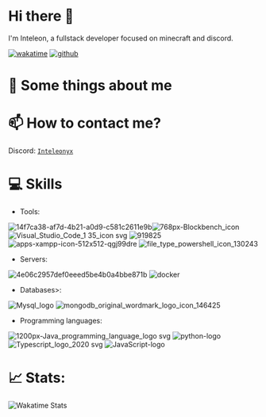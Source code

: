 # Hi there 👋
I'm Inteleon, a fullstack developer focused on minecraft and discord.

[![wakatime](https://wakatime.com/badge/user/018d0fc7-22b5-4313-ada8-9b7e410bdbdb.svg)](https://wakatime.com/@018d0fc7-22b5-4313-ada8-9b7e410bdbdb) [![github](https://img.shields.io/github/followers/Inteleonyx?logo=github&style=plastic)](https://github.com/Inteleonyx?tab=followers)


# 🔎 Some things about me

# 📫 How to contact me?
Discord: [`Inteleonyx`](https://discordapp.com/users/1012456421641703555)

# 💻 Skills
- Tools:

![14f7ca38-af7d-4b21-a0d9-c581c2611e9b](https://github.com/Inteleonyx/Inteleonyx/assets/108963727/978ec6bd-eb2b-4e2d-87e8-f13d9efc1e00)![768px-Blockbench_icon](https://github.com/Inteleonyx/Inteleonyx/assets/108963727/ff08166b-d814-45f3-a8bd-20fbe6311027) ![Visual_Studio_Code_1 35_icon svg](https://github.com/Inteleonyx/Inteleonyx/assets/108963727/40a1163e-2eb4-405c-b330-8062cae20849) ![919825](https://github.com/Inteleonyx/Inteleonyx/assets/108963727/a2c3ae57-d198-4796-9648-c64f7737507f) ![apps-xampp-icon-512x512-qgj99dre](https://github.com/Inteleonyx/Inteleonyx/assets/108963727/4a4b17e1-381b-441b-a8e5-d277edfb898e) ![file_type_powershell_icon_130243](https://github.com/Inteleonyx/Inteleonyx/assets/108963727/55079fac-2ee6-4520-a38a-c971a998d145)

- Servers:
  
![4e06c2957def0eeed5be4b0a4bbe871b](https://github.com/Inteleonyx/Inteleonyx/assets/108963727/ae9e8399-8cea-4817-a69a-85f5272121aa) ![docker](https://github.com/Inteleonyx/Inteleonyx/assets/108963727/cb14354f-bed7-4fc6-ab01-be78ab34e888)


- Databases>:
  
 ![Mysql_logo](https://github.com/Inteleonyx/Inteleonyx/assets/108963727/d6f7a8b7-f202-4f46-9555-d52b28894f32) ![mongodb_original_wordmark_logo_icon_146425](https://github.com/Inteleonyx/Inteleonyx/assets/108963727/f0e61bd6-f1d1-4f9b-8383-0d012b094cc6)



  
- Programming languages:
  
![1200px-Java_programming_language_logo svg](https://github.com/Inteleonyx/Inteleonyx/assets/108963727/09576be5-e29d-4b5e-a501-ab4e1c0bfa0d) ![python-logo](https://github.com/Inteleonyx/Inteleonyx/assets/108963727/d2e8eb28-0ddd-4b96-9afe-c8a4a02307a5) ![Typescript_logo_2020 svg](https://github.com/Inteleonyx/Inteleonyx/assets/108963727/3b638462-e4c3-483c-b9ca-3c030c224c0f) ![JavaScript-logo](https://github.com/Inteleonyx/Inteleonyx/assets/108963727/f8cd0f61-a098-4ddf-81bf-f726ba9ab1ff)

# 📈 Stats:

![Wakatime Stats](https://github-readme-stats.vercel.app/api/wakatime?username=Inteleonyx&show_icons=true&layout=compact&theme=tokyonight&langs_count=10)
